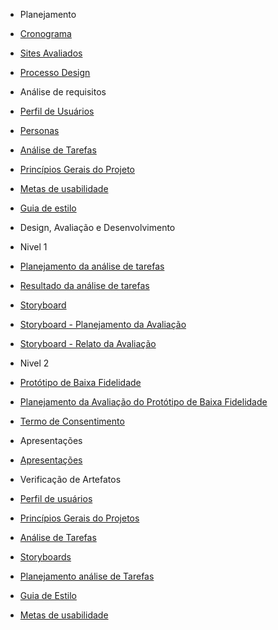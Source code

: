 - Planejamento

- [Cronograma](/planejamento/cronograma.md)
- [Sites Avaliados](/planejamento/sitesavaliados.md)
- [Processo Design](/planejamento/processo_design.md)

- Análise de requisitos

- [Perfil de Usuários](/analise-de-requisitos/perfil.md)
- [Personas](/analise-de-requisitos/personas.md)
- [Análise de Tarefas](/analise-de-requisitos/analise-de-tarefas.md)
- [Princípios Gerais do Projeto](/analise-de-requisitos/principios-gerais.md)
- [Metas de usabilidade](/analise-de-requisitos/metas-usabilidade.md)
- [Guia de estilo](/analise-de-requisitos/guia-de-estilo.md)

- Design, Avaliação e Desenvolvimento

- Nivel 1
- [Planejamento da análise de tarefas](./design-avaliacao-desenvolvimento/nivel-1/analise-de-tarefas.md)
- [Resultado da análise de tarefas](./design-avaliacao-desenvolvimento/nivel-1/resultado-analise-de-tarefas.md)
- [Storyboard](./design-avaliacao-desenvolvimento/nivel-1/storyboard.md)
- [Storyboard - Planejamento da Avaliação](./design-avaliacao-desenvolvimento/nivel-1/planejamento-avaliacao-storyboard.md)
- [Storyboard - Relato da Avaliação](./design-avaliacao-desenvolvimento/nivel-1/analise-avaliacao-storyboard.md)

- Nivel 2
- [Protótipo de Baixa Fidelidade](./design-avaliacao-desenvolvimento/nivel-2/prototipo-baixa-fidelidade.md)
- [Planejamento da Avaliação do Protótipo de Baixa Fidelidade](./design-avaliacao-desenvolvimento/nivel-2/planejamento-avaliacao-prototipo-papel.md)
- [Termo de Consentimento](./design-avaliacao-desenvolvimento/nivel-2/termo-de-consentimento.md)

- Apresentações

- [Apresentações](/apresentacoes/apresentacoes.md)

- Verificação de Artefatos

- [Perfil de usuários](./verificacao/verifica-perfil-usuarios.md)
- [Princípios Gerais do Projetos](./verificacao/verifica-principios-gerais.md)
- [Análise de Tarefas](./verificacao/verifica-analise-tarefas.md)
- [Storyboards](./verificacao/verifica-storyboards.md)
- [Planejamento análise de Tarefas](./verificacao/verifica-planejamento-analise-de-tarefas.md)
- [Guia de Estilo](./verificacao/verifica-guia-de-estilo.md)
- [Metas de usabilidade](./verificacao/verifica-metas-de-usabilidade.md)
